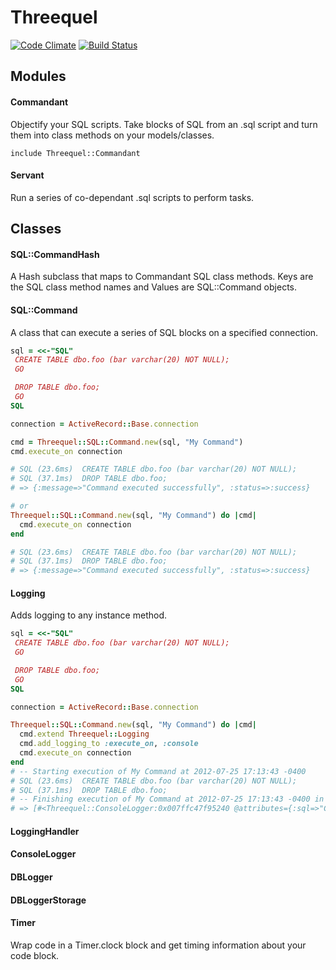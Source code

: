 Threequel
=========

[![Code Climate](https://codeclimate.com/badge.png)](https://codeclimate.com/github/jackross/threequel)
[![Build Status](https://secure.travis-ci.org/jackross/threequel.png)](http://travis-ci.org/jackross/threequel)


Modules
-------

#### Commandant

Objectify your SQL scripts.  Take blocks of SQL from an .sql script and turn them into class methods on your models/classes.

    include Threequel::Commandant


#### Servant

Run a series of co-dependant .sql scripts to perform tasks.


Classes
-------

#### SQL::CommandHash
A Hash subclass that maps to Commandant SQL class methods.  Keys are the SQL class method names and Values are SQL::Command objects.

#### SQL::Command
A class that can execute a series of SQL blocks on a specified connection.

````ruby
sql = <<-"SQL"
 CREATE TABLE dbo.foo (bar varchar(20) NOT NULL);
 GO

 DROP TABLE dbo.foo;
 GO
SQL

connection = ActiveRecord::Base.connection

cmd = Threequel::SQL::Command.new(sql, "My Command")
cmd.execute_on connection

# SQL (23.6ms)  CREATE TABLE dbo.foo (bar varchar(20) NOT NULL);
# SQL (37.1ms)  DROP TABLE dbo.foo;
# => {:message=>"Command executed successfully", :status=>:success} 

# or
Threequel::SQL::Command.new(sql, "My Command") do |cmd|
  cmd.execute_on connection
end

# SQL (23.6ms)  CREATE TABLE dbo.foo (bar varchar(20) NOT NULL);
# SQL (37.1ms)  DROP TABLE dbo.foo;
# => {:message=>"Command executed successfully", :status=>:success} 
````

#### Logging

Adds logging to any instance method.

````ruby
sql = <<-"SQL"
 CREATE TABLE dbo.foo (bar varchar(20) NOT NULL);
 GO

 DROP TABLE dbo.foo;
 GO
SQL

connection = ActiveRecord::Base.connection

Threequel::SQL::Command.new(sql, "My Command") do |cmd|
  cmd.extend Threequel::Logging
  cmd.add_logging_to :execute_on, :console
  cmd.execute_on connection
end
# -- Starting execution of My Command at 2012-07-25 17:13:43 -0400
# SQL (23.6ms)  CREATE TABLE dbo.foo (bar varchar(20) NOT NULL);
# SQL (37.1ms)  DROP TABLE dbo.foo;
# -- Finishing execution of My Command at 2012-07-25 17:13:43 -0400 in 0.006583 seconds
# => [#<Threequel::ConsoleLogger:0x007ffc47f95240 @attributes={:sql=>"CREATE TABLE dbo.foo (bar varchar(20) NOT NULL);\nGO\n\nDROP TABLE dbo.foo;\nGO\n", :command=>"My Command", :statement=>nil, :name=>"My Command", :started_at=>2012-07-25 17:13:43 -0400, :finished_at=>2012-07-25 17:13:43 -0400, :duration=>0.006583, :stage=>:finished, :message=>"Command executed successfully", :status=>:success}>]
````

#### LoggingHandler

#### ConsoleLogger

#### DBLogger

#### DBLoggerStorage

#### Timer

Wrap code in a Timer.clock block and get timing information about your code block.
